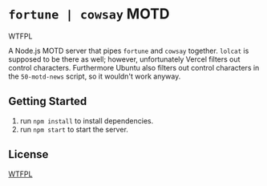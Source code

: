# `fortune | cowsay` MOTD

<a href="http://www.wtfpl.net/"><img
       src="http://www.wtfpl.net/wp-content/uploads/2012/12/wtfpl-badge-4.png"
       width="80" height="15" alt="WTFPL" /></a>

A Node.js MOTD server that pipes `fortune` and `cowsay` together. `lolcat` is
supposed to be there as well; however, unfortunately Vercel filters out control
characters. Furthermore Ubuntu also filters out control characters in the
`50-motd-news` script, so it wouldn't work anyway.

## Getting Started
1. run `npm install` to install dependencies.
2. run `npm start` to start the server.

## License
[WTFPL](http://www.wtfpl.net/)
